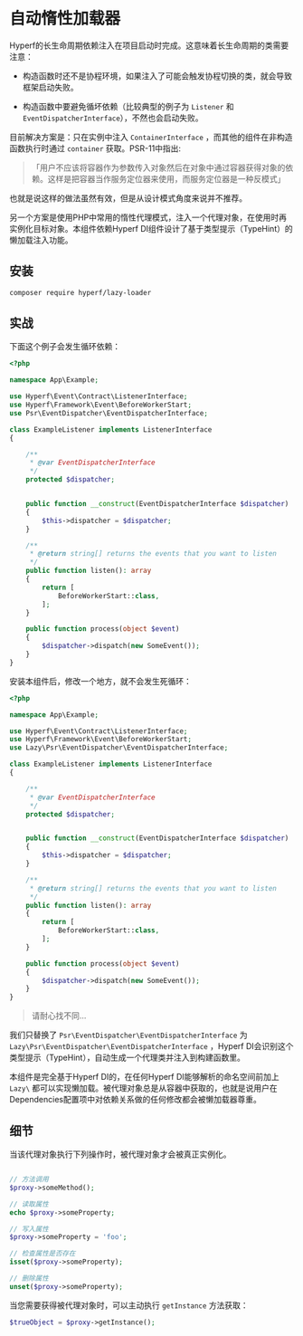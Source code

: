 # 自动惰性加载器

Hyperf的长生命周期依赖注入在项目启动时完成。这意味着长生命周期的类需要注意：

* 构造函数时还不是协程环境，如果注入了可能会触发协程切换的类，就会导致框架启动失败。

* 构造函数中要避免循坏依赖（比较典型的例子为 `Listener` 和 `EventDispatcherInterface`），不然也会启动失败。

目前解决方案是：只在实例中注入 `ContainerInterface` ，而其他的组件在非构造函数执行时通过 `container` 获取。PSR-11中指出:

> 「用户不应该将容器作为参数传入对象然后在对象中通过容器获得对象的依赖。这样是把容器当作服务定位器来使用，而服务定位器是一种反模式」

也就是说这样的做法虽然有效，但是从设计模式角度来说并不推荐。

另一个方案是使用PHP中常用的惰性代理模式，注入一个代理对象，在使用时再实例化目标对象。本组件依赖Hyperf DI组件设计了基于类型提示（TypeHint）的懒加载注入功能。

## 安装

```bash
composer require hyperf/lazy-loader
```

## 实战

下面这个例子会发生循环依赖：

```php
<?php

namespace App\Example;

use Hyperf\Event\Contract\ListenerInterface;
use Hyperf\Framework\Event\BeforeWorkerStart;
use Psr\EventDispatcher\EventDispatcherInterface;

class ExampleListener implements ListenerInterface
{

    /**
     * @var EventDispatcherInterface
     */
    protected $dispatcher;


    public function __construct(EventDispatcherInterface $dispatcher)
    {
        $this->dispatcher = $dispatcher;
    }

    /**
     * @return string[] returns the events that you want to listen
     */
    public function listen(): array
    {
        return [
            BeforeWorkerStart::class,
        ];
    }

    public function process(object $event)
    {
        $dispatcher->dispatch(new SomeEvent());
    }
}
```

安装本组件后，修改一个地方，就不会发生死循环：

```php
<?php

namespace App\Example;

use Hyperf\Event\Contract\ListenerInterface;
use Hyperf\Framework\Event\BeforeWorkerStart;
use Lazy\Psr\EventDispatcher\EventDispatcherInterface;

class ExampleListener implements ListenerInterface
{

    /**
     * @var EventDispatcherInterface
     */
    protected $dispatcher;


    public function __construct(EventDispatcherInterface $dispatcher)
    {
        $this->dispatcher = $dispatcher;
    }

    /**
     * @return string[] returns the events that you want to listen
     */
    public function listen(): array
    {
        return [
            BeforeWorkerStart::class,
        ];
    }

    public function process(object $event)
    {
        $dispatcher->dispatch(new SomeEvent());
    }
}
```

> 请耐心找不同...

我们只替换了 `Psr\EventDispatcher\EventDispatcherInterface` 为 `Lazy\Psr\EventDispatcher\EventDispatcherInterface` ，Hyperf DI会识别这个类型提示（TypeHint），自动生成一个代理类并注入到构建函数里。

本组件是完全基于Hyperf DI的，在任何Hyperf DI能够解析的命名空间前加上 `Lazy\` 都可以实现懒加载。被代理对象总是从容器中获取的，也就是说用户在Dependencies配置项中对依赖关系做的任何修改都会被懒加载器尊重。

## 细节

当该代理对象执行下列操作时，被代理对象才会被真正实例化。

```php

// 方法调用
$proxy->someMethod();

// 读取属性
echo $proxy->someProperty;

// 写入属性
$proxy->someProperty = 'foo';

// 检查属性是否存在
isset($proxy->someProperty);

// 删除属性
unset($proxy->someProperty);

```

当您需要获得被代理对象时，可以主动执行 `getInstance` 方法获取：

```php
$trueObject = $proxy->getInstance();
```

